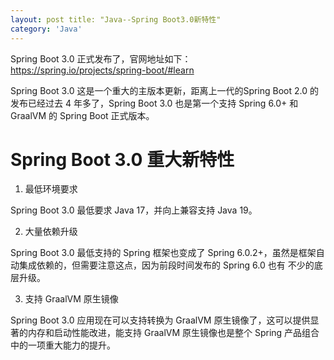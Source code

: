 ```yaml
---
layout: post title: "Java--Spring Boot3.0新特性"
category: 'Java'
---
```


Spring Boot 3.0 正式发布了，官网地址如下：
https://spring.io/projects/spring-boot/#learn

Spring Boot 3.0 这是一个重大的主版本更新，距离上一代的Spring Boot 2.0 的发布已经过去 4 年多了，Spring Boot 3.0 也是第一个支持 Spring 6.0+ 和 GraalVM 的 Spring
Boot 正式版本。

# Spring Boot 3.0 重大新特性

1. 最低环境要求
   
Spring Boot 3.0 最低要求 Java 17，并向上兼容支持 Java 19。

2. 大量依赖升级

Spring Boot 3.0 最低支持的 Spring 框架也变成了 Spring 6.0.2+，虽然是框架自动集成依赖的，但需要注意这点，因为前段时间发布的 Spring 6.0 也有
不少的底层升级。

3. 支持 GraalVM 原生镜像

Spring Boot 3.0 应用现在可以支持转换为 GraalVM 原生镜像了，这可以提供显著的内存和启动性能改进，能支持 GraalVM 原生镜像也是整个 Spring 产品组合中的一项重大能力的提升。